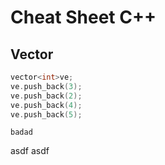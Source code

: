 # Cheat Sheet C++

## Vector

```cpp
vector<int>ve;
ve.push_back(3);
ve.push_back(2);
ve.push_back(4);
ve.push_back(5);
```
    badad
  asdf
    asdf

## 